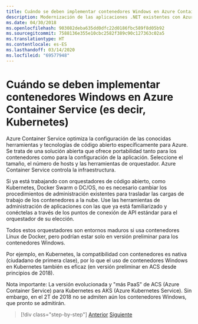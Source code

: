 ```yaml
---
title: Cuándo se deben implementar contenedores Windows en Azure Container Service (es decir, Kubernetes)
description: Modernización de las aplicaciones .NET existentes con Azure Clour y contenedores Windows | Cuándo se deben implementar contenedores Windows en Azure Container Service (es decir, Kubernetes)
ms.date: 04/30/2018
ms.openlocfilehash: 903082deba635dd0dfc22d0186fbc589f8d05b92
ms.sourcegitcommit: 7588136e355e10cbc2582f389c90c127363c02a5
ms.translationtype: HT
ms.contentlocale: es-ES
ms.lasthandoff: 03/14/2020
ms.locfileid: "69577948"
---
```

# <a name="when-to-deploy-windows-containers-to-azure-container-service-that-is-kubernetes"></a>Cuándo se deben implementar contenedores Windows en Azure Container Service (es decir, Kubernetes)

Azure Container Service optimiza la configuración de las conocidas herramientas y tecnologías de código abierto específicamente para Azure. Se trata de una solución abierta que ofrece portabilidad tanto para los contenedores como para la configuración de la aplicación. Seleccione el tamaño, el número de hosts y las herramientas de orquestador. Azure Container Service controla la infraestructura.

Si ya está trabajando con orquestadores de código abierto, como Kubernetes, Docker Swarm o DC/OS, no es necesario cambiar los procedimientos de administración existentes para trasladar las cargas de trabajo de los contenedores a la nube. Use las herramientas de administración de aplicaciones con las que ya está familiarizado y conéctelas a través de los puntos de conexión de API estándar para el orquestador de su elección.

Todos estos orquestadores son entornos maduros si usa contenedores Linux de Docker, pero podrían estar solo en versión preliminar para los contenedores Windows.

Por ejemplo, en Kubernetes, la compatibilidad con contenedores es nativa (ciudadano de primera clase), por lo que el uso de contenedores Windows en Kubernetes también es eficaz (en versión preliminar en ACS desde principios de 2018).

Nota importante: La versión evolucionada y "más PaaS" de ACS (Azure Container Service) para Kubernetes es AKS (Azure Kubernetes Service). Sin embargo, en el 2T de 2018 no se admiten aún los contenedores Windows, que pronto se admitirán.

>[!div class="step-by-step"]
>[Anterior](when-to-deploy-windows-containers-to-azure-container-instances-ACI.md)
>[Siguiente](choosing-azure-compute-options-for-container-based-applications.md)
